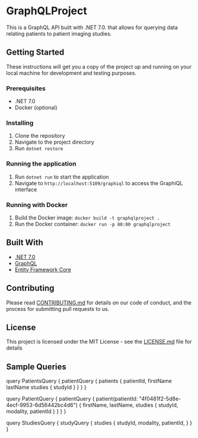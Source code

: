 # GraphQLProject

This is a GraphQL API built with .NET 7.0. that allows for querying data relating patients to patient imaging studies.

## Getting Started

These instructions will get you a copy of the project up and running on your local machine for development and testing purposes.

### Prerequisites

- .NET 7.0
- Docker (optional)

### Installing

1. Clone the repository
2. Navigate to the project directory
3. Run `dotnet restore`

### Running the application

1. Run `dotnet run` to start the application
2. Navigate to `http://localhost:5109/graphiql` to access the GraphiQL interface

### Running with Docker

1. Build the Docker image: `docker build -t graphqlproject .`
2. Run the Docker container: `docker run -p 80:80 graphqlproject`

## Built With

- [.NET 7.0](https://dotnet.microsoft.com/download/dotnet/7.0)
- [GraphQL](https://graphql.org/)
- [Entity Framework Core](https://docs.microsoft.com/en-us/ef/core/)

## Contributing

Please read [CONTRIBUTING.md](CONTRIBUTING.md) for details on our code of conduct, and the process for submitting pull requests to us.

## License

This project is licensed under the MIT License - see the [LICENSE.md](LICENSE.md) file for details

## Sample Queries

query PatientsQuery {
  patientQuery {
    patients {
      patientId,
      firstName
      lastName
      studies {
        studyId
      }
    }
  }
}

query PatientQuery {
  patientQuery {
    patient(patientId: "4f0481f2-5d8e-4ecf-9953-6d56442bc4d6") {
      firstName,
      lastName,
      studies {
        studyId,
        modality,
        patientId
      }
    }
  }
}

query StudiesQuery {
  studyQuery {
    studies {
      studyId,
      modality,
      patientId,
    }
  }
}